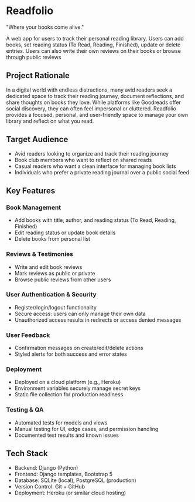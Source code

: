 # Readfolio

"Where your books come alive."

A web app for users to track their personal reading library. Users can add books, set reading status (To Read, Reading, Finished), update or delete entries. Users can also write their own reviews on their books or browse through public reviews

## Project Rationale

In a digital world with endless distractions, many avid readers seek a dedicated space to track their reading journey, document reflections, and share thoughts on books they love. While platforms like Goodreads offer social discovery, they can often feel impersonal or cluttered. Readfolio provides a focused, personal, and user-friendly space to manage your own library and reflect on what you read.

## Target Audience

- Avid readers looking to organize and track their reading journey
- Book club members who want to reflect on shared reads
- Casual readers who want a clean interface for managing book lists
- Individuals who prefer a private reading journal over a public social feed

## Key Features

### Book Management

- Add books with title, author, and reading status (To Read, Reading, Finished)
- Edit reading status or update book details
- Delete books from personal list

### Reviews & Testimonies

- Write and edit book reviews
- Mark reviews as public or private
- Browse public reviews from other users

### User Authentication & Security

- Register/login/logout functionality
- Secure access: users can only manage their own data
- Unauthorized access results in redirects or access denied messages

### User Feedback

- Confirmation messages on create/edit/delete actions
- Styled alerts for both success and error states

### Deployment

- Deployed on a cloud platform (e.g., Heroku)
- Environment variables securely manage secret keys
- Static file collection for production readiness

### Testing & QA

- Automated tests for models and views
- Manual testing for UI, edge cases, and permission handling
- Documented test results and known issues

## Tech Stack

- Backend: Django (Python)
- Frontend: Django templates, Bootstrap 5
- Database: SQLite (local), PostgreSQL (production)
- Version Control: Git + GitHub
- Deployment: Heroku (or similar cloud hosting)

